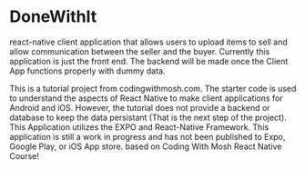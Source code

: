 # DoneWithIt

react-native client application that allows users to upload items to sell and allow communication between the seller and the buyer. Currently this application is just the front end. The backend will be made once the Client App functions properly with dummy data. 

This is a tutorial project from codingwithmosh.com. The starter code is used to understand the aspects of React Native to make client applications for Android and iOS. However, the tutorial does not provide a backend or database to keep the data persistant (That is the next step of the project).
This Application utilizes the EXPO and React-Native Framework. This application is still a work in progress and has not been published to Expo, Google Play, or iOS App store. 
based on Coding With Mosh React Native Course!
